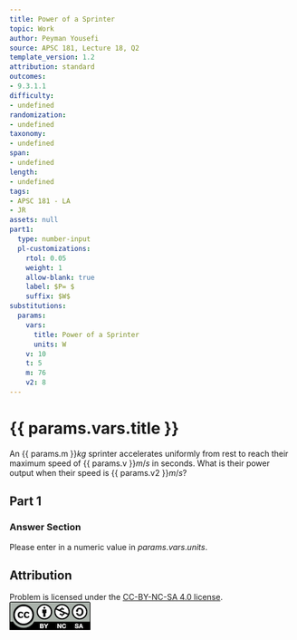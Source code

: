 ```yaml
---
title: Power of a Sprinter
topic: Work
author: Peyman Yousefi
source: APSC 181, Lecture 18, Q2
template_version: 1.2
attribution: standard
outcomes:
- 9.3.1.1
difficulty:
- undefined
randomization:
- undefined
taxonomy:
- undefined
span:
- undefined
length:
- undefined
tags:
- APSC 181 - LA
- JR
assets: null
part1:
  type: number-input
  pl-customizations:
    rtol: 0.05
    weight: 1
    allow-blank: true
    label: $P= $
    suffix: $W$
substitutions:
  params:
    vars:
      title: Power of a Sprinter
      units: W
    v: 10
    t: 5
    m: 76
    v2: 8
---
```

# {{ params.vars.title }}
An {{ params.m }}$kg$ sprinter accelerates uniformly from rest to reach their maximum speed of {{ params.v }}$m/s$ in  seconds.
What is their power output when their speed is {{ params.v2 }}$m/s$?

## Part 1

### Answer Section

Please enter in a numeric value in ${{ params.vars.units }}$.

## Attribution

Problem is licensed under the [CC-BY-NC-SA 4.0 license](https://creativecommons.org/licenses/by-nc-sa/4.0/).<br> ![The Creative Commons 4.0 license requiring attribution-BY, non-commercial-NC, and share-alike-SA license.](https://raw.githubusercontent.com/firasm/bits/master/by-nc-sa.png)